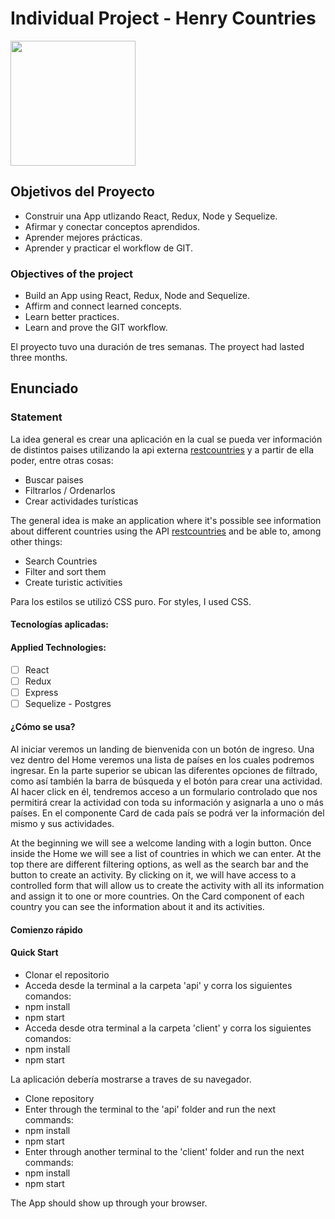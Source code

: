 <p align='left'>
</p>

# Individual Project - Henry Countries

<p align="left">
  <img height="200" src="https://www.geoenciclopedia.com/wp-content/uploads/2018/10/banderas-paises.jpg" />
</p>

## Objetivos del Proyecto

- Construir una App utlizando React, Redux, Node y Sequelize.
- Afirmar y conectar conceptos aprendidos.
- Aprender mejores prácticas.
- Aprender y practicar el workflow de GIT.

### Objectives of the project
- Build an App using React, Redux, Node and Sequelize.
- Affirm and connect learned concepts.
- Learn better practices.
- Learn and prove the GIT workflow.

El proyecto tuvo una duración de tres semanas.
The proyect had lasted three months.

## Enunciado
### Statement

La idea general es crear una aplicación en la cual se pueda ver información de  distintos paises utilizando la api externa [restcountries](https://restcountries.com/) y a partir de ella poder, entre otras cosas:

  - Buscar paises
  - Filtrarlos / Ordenarlos
  - Crear actividades turísticas

The general idea is make an application where it's possible see information about different countries using the API [restcountries](https://restcountries.com/) and be able to, among other things:

  - Search Countries
  - Filter and sort them
  - Create turistic activities

 Para los estilos se utilizó CSS puro. 
 For styles, I used CSS. 

#### Tecnologías aplicadas:
#### Applied Technologies:
- [ ] React
- [ ] Redux
- [ ] Express
- [ ] Sequelize - Postgres

#### ¿Cómo se usa?

Al iniciar veremos un landing de bienvenida con un botón de ingreso. Una vez dentro del Home veremos una lista de países en los cuales podremos ingresar. En la parte superior se ubican las diferentes opciones de filtrado, como así también la barra de búsqueda y el botón para crear una actividad. Al hacer click en él, tendremos acceso a un formulario controlado que nos permitirá crear la actividad con toda su información y asignarla a uno o más países. En el componente Card de cada país se podrá ver la información del mismo y sus actividades.

At the beginning we will see a welcome landing with a login button. Once inside the Home we will see a list of countries in which we can enter. At the top there are different filtering options, as well as the search bar and the button to create an activity. By clicking on it, we will have access to a controlled form that will allow us to create the activity with all its information and assign it to one or more countries. On the Card component of each country you can see the information about it and its activities. 

#### Comienzo rápido
#### Quick Start

- Clonar el repositorio
- Acceda desde la terminal a la carpeta 'api' y corra los siguientes comandos:
- npm install
- npm start
- Acceda desde otra terminal a la carpeta 'client' y corra los siguientes comandos:
- npm install
- npm start

La aplicación debería mostrarse a traves de su navegador.

- Clone repository
- Enter through the terminal to the 'api' folder and run the next commands:
- npm install
- npm start
- Enter through another terminal to the 'client' folder and run the next commands:
- npm install
- npm start

The App should show up through your browser. 



